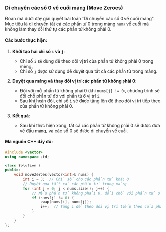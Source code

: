 ### Di chuyển các số 0 về cuối mảng (Move Zeroes)

Đoạn mã dưới đây giải quyết bài toán "Di chuyển các số 0 về cuối mảng". Mục tiêu là di chuyển tất cả các phần tử 0 trong mảng `nums` về cuối mà không làm thay đổi thứ tự các phần tử không phải 0.

#### Các bước thực hiện:

1. **Khởi tạo hai chỉ số `i` và `j`**:
   - Chỉ số `i` sẽ dùng để theo dõi vị trí của phần tử không phải 0 trong mảng.
   - Chỉ số `j` được sử dụng để duyệt qua tất cả các phần tử trong mảng.

2. **Duyệt qua mảng và thay đổi vị trí các phần tử không phải 0**:
   - Đối với mỗi phần tử không phải 0 (khi `nums[j] != 0`), chương trình sẽ đổi chỗ phần tử đó với phần tử ở vị trí `i`.
   - Sau khi hoán đổi, chỉ số `i` sẽ được tăng lên để theo dõi vị trí tiếp theo của phần tử không phải 0.

3. **Kết quả**:
   - Sau khi thực hiện xong, tất cả các phần tử không phải 0 sẽ được đưa về đầu mảng, và các số 0 sẽ được di chuyển về cuối.

#### Mã nguồn C++ đầy đủ:

```cpp
#include <vector>
using namespace std;

class Solution {
public:
    void moveZeroes(vector<int>& nums) {
        int i = 0;  // Chỉ số cho các phần tử khác 0
        // Duyệt qua tất cả các phần tử trong mảng
        for (int j = 0; j < nums.size(); j++) {
            // Nếu phần tử không phải 0, đổi chỗ với phần tử ở vị trí i
            if (nums[j] != 0) {
                swap(nums[i], nums[j]);
                i++;  // Tăng i để theo dõi vị trí tiếp theo của phần tử không phải 0
            }
        }
    }
};
